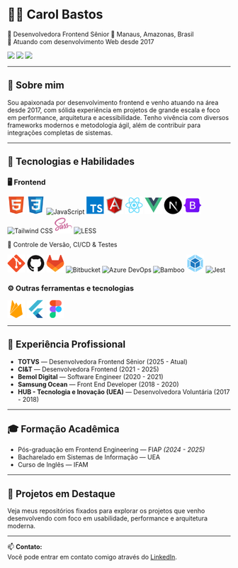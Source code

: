 # 👩‍💻 Carol Bastos

🎯 Desenvolvedora Frontend Sênior
📍 Manaus, Amazonas, Brasil  
📆 Atuando com desenvolvimento Web desde 2017  

<div> 
  <a href="https://www.linkedin.com/in/carol-bastos" target="_blank"><img src="https://img.shields.io/badge/-LinkedIn-%230077B5?style=for-the-badge&logo=linkedin&logoColor=white" target="_blank"></a> 
  <a href = "mailto:bastoscarol292@gmail.com"><img src="https://img.shields.io/badge/gmail-D14836?&style=for-the-badge&logo=gmail&logoColor=white&link=mailto:bastoscarol292@gmail.com" target="_blank"></a>
  <a href="https://carolbastos.dev.br" target="_blank"><img src="https://img.shields.io/badge/Portfolio-FF5722?style=for-the-badge&logo=todoist&logoColor=white" target="_blank"></a> 
</div>

---

## 🧩 Sobre mim

Sou apaixonada por desenvolvimento frontend e venho atuando na área desde 2017, com sólida experiência em projetos de grande escala e foco em performance, arquitetura e acessibilidade. Tenho vivência com diversos frameworks modernos e metodologia ágil, além de contribuir para integrações completas de sistemas.

---

## 🚀 Tecnologias e Habilidades

### 🖥️ Frontend

<p>
  <img height="40" src="https://raw.githubusercontent.com/devicons/devicon/master/icons/html5/html5-original.svg" alt="HTML5" />
  <img height="40" src="https://raw.githubusercontent.com/devicons/devicon/master/icons/css3/css3-original.svg" alt="CSS3" />
  <img height="40" src="https://cdn.jsdelivr.net/gh/devicons/devicon@latest/icons/javascript/javascript-original.svg" alt="JavaScript" />
  <img height="40" src="https://raw.githubusercontent.com/devicons/devicon/master/icons/typescript/typescript-original.svg" alt="TypeScript" />
  <img height="40" src="https://raw.githubusercontent.com/devicons/devicon/master/icons/angularjs/angularjs-original.svg" alt="Angular" />
  <img height="40" src="https://raw.githubusercontent.com/devicons/devicon/master/icons/react/react-original.svg" alt="React" />
  <img height="40" src="https://raw.githubusercontent.com/devicons/devicon/master/icons/vuejs/vuejs-original.svg" alt="Vue.js" />
  <img height="40" src="https://raw.githubusercontent.com/devicons/devicon/master/icons/nextjs/nextjs-original.svg" alt="Next.js" />
  <img height="40" src="https://raw.githubusercontent.com/devicons/devicon/master/icons/bootstrap/bootstrap-original.svg" alt="Bootstrap" />
  <img height="40" src="https://cdn.jsdelivr.net/gh/devicons/devicon@latest/icons/tailwindcss/tailwindcss-original.svg" alt="Tailwind CSS" />
  <img height="40" src="https://raw.githubusercontent.com/devicons/devicon/master/icons/sass/sass-original.svg" alt="SASS" />
  <img height="40" src="https://cdn.jsdelivr.net/gh/devicons/devicon/icons/less/less-plain-wordmark.svg" alt="LESS" />
</p>

🔄 Controle de Versão, CI/CD & Testes
<p> 
  <img height="40" src="https://raw.githubusercontent.com/devicons/devicon/master/icons/git/git-original.svg" alt="Git" /> 
  <img height="40" src="https://raw.githubusercontent.com/devicons/devicon/master/icons/github/github-original.svg" alt="GitHub" /> 
  <img height="40" src="https://raw.githubusercontent.com/devicons/devicon/master/icons/gitlab/gitlab-original.svg" alt="GitLab" /> 
  <img height="40" src="https://cdn.jsdelivr.net/gh/devicons/devicon/icons/bitbucket/bitbucket-original.svg" alt="Bitbucket" /> 
  <img height="40" src="https://cdn.jsdelivr.net/gh/devicons/devicon/icons/azure/azure-original.svg" alt="Azure DevOps" /> 
  <img height="40" src="https://www.incredibuild.com/wp-content/uploads/2021/09/Atlassian-Bamboo01.png" alt="Bamboo" />
  <img height="40" src="https://raw.githubusercontent.com/devicons/devicon/master/icons/webpack/webpack-original.svg" alt="Webpack" /> 
  <img height="40" src="https://cdn.jsdelivr.net/gh/devicons/devicon/icons/jest/jest-plain.svg" alt="Jest" /> 
</p>


### ⚙️ Outras ferramentas e tecnologias

<p> 
  <img height="40" src="https://raw.githubusercontent.com/devicons/devicon/master/icons/firebase/firebase-plain.svg" alt="Firebase" /> 
  <img height="40" src="https://raw.githubusercontent.com/devicons/devicon/master/icons/flutter/flutter-original.svg" alt="Flutter" /> 
  <img height="40" src="https://raw.githubusercontent.com/devicons/devicon/master/icons/figma/figma-original.svg" alt="Figma" />
</p>

---

## 🏢 Experiência Profissional

- **TOTVS** — Desenvolvedora Frontend Sênior (2025 - Atual)
- **CI&T** — Desenvolvedora Frontend (2021 - 2025)
- **Bemol Digital** — Software Engineer (2020 - 2021)
- **Samsung Ocean** — Front End Developer (2018 - 2020)
- **HUB - Tecnologia e Inovação (UEA)** — Desenvolvedora Voluntária (2017 - 2018)

---

## 🎓 Formação Acadêmica

- Pós-graduação em Frontend Engineering — FIAP *(2024 - 2025)*  
- Bacharelado em Sistemas de Informação — UEA  
- Curso de Inglês — IFAM

---

## 📌 Projetos em Destaque

Veja meus repositórios fixados para explorar os projetos que venho desenvolvendo com foco em usabilidade, performance e arquitetura moderna.

---

📫 **Contato:**  
Você pode entrar em contato comigo através do [LinkedIn](https://www.linkedin.com/in/carol-bastos).

